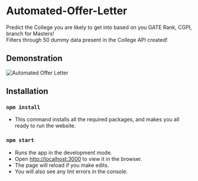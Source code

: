 # Automated-Offer-Letter

Predict the College you are likely to get into based on you GATE Rank, CGPI, branch for Masters!
<br />
Filters through 50 dummy data present in the College API created!

## Demonstration

<img src="./Images/Automated Offer Letter.gif" alt="Automated Offer Letter"/>

## Installation

### `npm install`

- This command installs all the required packages, and makes you all ready to run the website.

### `npm start`

- Runs the app in the development mode.
- Open [http://localhost:3000](http://localhost:3000) to view it in the browser.
- The page will reload if you make edits.
- You will also see any lint errors in the console.


